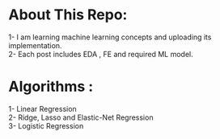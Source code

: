 # About This Repo:
1- I am learning machine learning concepts and uploading its implementation. \
2- Each post includes EDA , FE and required ML model.

# Algorithms :
1- Linear Regression \
2- Ridge, Lasso and Elastic-Net Regression \
3- Logistic Regression 
